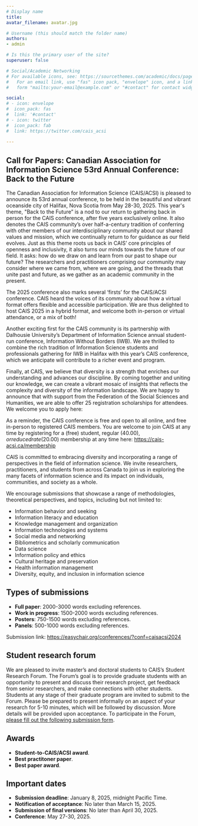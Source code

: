 ```yaml
---
# Display name
title: 	
avatar_filename: avatar.jpg

# Username (this should match the folder name)
authors:
- admin

# Is this the primary user of the site?
superuser: false

# Social/Academic Networking
# For available icons, see: https://sourcethemes.com/academic/docs/page-builder/#icons
#   For an email link, use "fas" icon pack, "envelope" icon, and a link in the
#   form "mailto:your-email@example.com" or "#contact" for contact widget.

social:
# - icon: envelope
#  icon_pack: fas
#  link: '#contact'
# - icon: twitter
#  icon_pack: fab
#  link: https://twitter.com/cais_acsi
  
---
```


## Call for Papers: Canadian Association for Information Science 53rd Annual Conference: Back to the Future
  
The Canadian Association for Information Science (CAIS/ACSI) is pleased to announce its 53rd annual conference, to be held in the beautiful and vibrant oceanside city of Halifax, Nova Scotia from May 28-30, 2025. This year's theme, "Back to the Future” is a nod to our return to gathering back in person for the CAIS conference, after five years exclusively online. It also denotes the CAIS community’s over half-a-century tradition of conferring with other members of our interdisciplinary community about our shared values and mission, which we continually return to for guidance as our field evolves. Just as this theme roots us back in CAIS’ core principles of openness and inclusivity, it also turns our minds towards the future of our field. It asks: how do we draw on and learn from our past to shape our future? The researchers and practitioners comprising our community may consider where we came from, where we are going, and the threads that unite past and future, as we gather as an academic community in the present.

The 2025 conference also marks several ‘firsts’ for the CAIS/ACSI conference. CAIS heard the voices of its community about how a virtual format offers flexible and accessible participation. We are thus delighted to host CAIS 2025 in a hybrid format, and welcome both in-person or virtual attendance, or a mix of both! 

Another exciting first for the CAIS community is its partnership with Dalhousie University’s Department of Information Science annual student-run conference, Information Without Borders (IWB). We are thrilled to combine the rich tradition of Information Science students and professionals gathering for IWB in Halifax with this year’s CAIS conference, which we anticipate will contribute to a richer event and program. 

Finally, at CAIS, we believe that diversity is a strength that enriches our understanding and advances our discipline. By coming together and uniting our knowledge, we can create a vibrant mosaic of insights that reflects the complexity and diversity of the information landscape. We are happy to announce that with support from the Federation of the Social Sciences and Humanities, we are able to offer 25 registration scholarships for attendees. We welcome you to apply here:

As a reminder, the CAIS conference is free and open to all online, and free in-person to registered CAIS members. You are welcome to join CAIS at any time by registering for a (free) student, regular ($40.00), or reduced rate ($20.00) membership at any time here: https://cais-acsi.ca/membership 

CAIS is committed to embracing diversity and incorporating a range of perspectives in the field of information science. We invite researchers, practitioners, and students from across Canada to join us in exploring the many facets of information science and its impact on individuals, communities, and society as a whole. 

We encourage submissions that showcase a range of methodologies, theoretical perspectives, and topics, including but not limited to:

- Information behavior and seeking
- Information literacy and education
- Knowledge management and organization
- Information technologies and systems
- Social media and networking
- Bibliometrics and scholarly communication
- Data science 
- Information policy and ethics
- Cultural heritage and preservation
- Health information management
- Diversity, equity, and inclusion in information science

## Types of submissions

- <strong>Full paper</strong>: 2000-3000 words excluding references. 
- <strong>Work in progress</strong>: 1500-2000 words excluding references.
- <strong>Posters</strong>: 750-1500 words excluding references.
- <strong>Panels</strong>: 500-1000 words excluding references.

Submission link: <a href = "https://easychair.org/conferences/?conf=caisacsi2024">https://easychair.org/conferences/?conf=caisacsi2024</a>

## Student research forum
We are pleased to invite master’s and doctoral students to CAIS’s Student Research Forum. The Forum’s goal is to provide graduate students with an opportunity to present and discuss their research project, get feedback from senior researchers, and make connections with other students. Students at any stage of their graduate program are invited to submit to the Forum. Please be prepared to present informally on an aspect of your research for 5-10 minutes, which will be followed by discussion. More details will be provided upon acceptance.
To participate in the Forum, <a href="https://forms.gle/HE3t4gim3XSym6eH9">please fill out the following submission form</a>.

## Awards
- <strong>Student-to-CAIS/ACSI award</strong>.
- <strong>Best practitoner paper</strong>.
- <strong>Best paper award</strong>.

## Important dates 

- <strong>Submission deadline</strong>: January 8, 2025, midnight Pacific Time.
- <strong>Notification of acceptance</strong>: No later than March 15, 2025.
- <strong>Submission of final versions</strong>: No later than April 30, 2025.
- <strong>Conference</strong>: May 27-30, 2025.